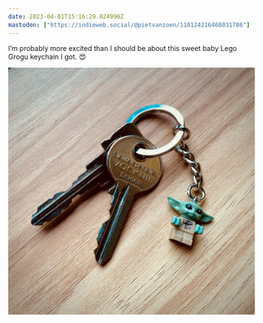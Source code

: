 ```yaml
---
date: 2023-04-01T15:16:29.824996Z
mastodon: ["https://indieweb.social/@pietvanzoen/110124216468031786"]
---
```

I’m probably more excited than I should be about this sweet baby Lego Grogu keychain I got. 😍

![Close up of two keys and a lego baby Grogu keychain](/media/46093D77-E650-41A4-A834-B4AFD7B54E69.jpeg)

